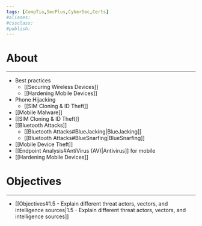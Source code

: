 ```yaml
---
tags: [CompTia,SecPlus,CyberSec,Certs]
#aliases:
#cssclass:
#publish:
---
```


# About
---
- Best practices
	- [[Securing Wireless Devices]]
	- [[Hardening Mobile Devices]]
- Phone Hijacking
	- [[SIM Cloning & ID Theft]]
- [[Mobile Malware]]
- [[SIM Cloning & ID Theft]]
- [[Bluetooth Attacks]]
	- [[Bluetooth Attacks#BlueJacking|BlueJacking]]
	- [[Bluetooth Attacks#BlueSnarfing|BlueSnarfing]]
- [[Mobile Device Theft]]
- [[Endpoint Analysis#AntiVirus (AV)|Antivirus]] for mobile
- [[Hardening Mobile Devices]]

# Objectives
---
- [[Objectives#1.5 - Explain different threat actors, vectors, and intelligence sources|1.5 - Explain different threat actors, vectors, and intelligence sources]]